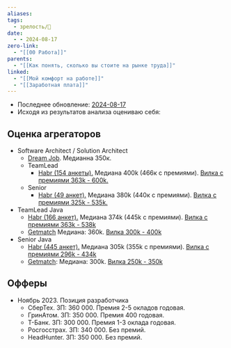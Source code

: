 ```yaml
---
aliases: 
tags:
  - зрелость/🌱
date:
  - - 2024-08-17
zero-link:
  - "[[00 Работа]]"
parents:
  - "[[Как понять, сколько вы стоите на рынке труда]]"
linked:
  - "[[Мой комфорт на работе]]"
  - "[[Заработная плата]]"
---
```

- Последнее обновление: [2024-08-17](2024-08-17)
- Исходя из результатов анализа оцениваю себя: 
## Оценка агрегаторов

- Software Architect / Solution Architect
	- [Dream Job](https://dreamjob.ru/salary/solution-architect). Медианна 350к.
	- TeamLead
		- [Habr (154 анкеты).](https://career.habr.com/salaries?qualification=Lead&spec_aliases%5B%5D=software_architect) Медиана 400k (466к с премиями). [Вилка с премиями 363k - 600k.](Pasted%20image%2020240817224430.png)
	- Senior
		- [Habr (49 анкет).](https://career.habr.com/salaries?qualification=Senior&spec_aliases%5B%5D=software_architect) Медиана 380k (440к c премиями). [Вилка с премиями 325k - 535k.](Pasted%20image%2020240817224500.png)
- TeamLead Java
	- [Habr (166 анкет).](https://career.habr.com/salaries?qualification=Lead&skills%5B%5D=java&spec_aliases%5B%5D=backend) Медиана 374k (445k с премиями). [Вилка с премиями 363k - 538k](Pasted%20image%2020240817224606.png)
	- [Getmatch](https://getmatch.ru/salaries/java_scala?se=lead) Медиана: 360k. [Вилка 300k - 400k](Pasted%20image%2020240817225154.png)
- Senior Java
	- [Habr (445 анкет).](https://career.habr.com/salaries?qualification=Senior&skills%5B%5D=java&spec_aliases%5B%5D=backend) Медиана 305k (355k с премиями). [Вилка с премиями 296k - 434k](Pasted%20image%2020240817224654.png)
	- [Getmatch](https://getmatch.ru/salaries/java_scala?se=senior): Медиана: 300k. [Вилка 250k - 350k](Pasted%20image%2020240817225238.png)

## Офферы
- Ноябрь 2023. Позиция разработчика
	- СберТех. ЗП: 360 000. Премия 2-5 окладов годовая.
	- ГринАтом. ЗП: 350 000. Премия 400 годовая.
	- Т-Банк. ЗП: 300 000. Премия 1-3 оклада годовая.
	- Росгосстрах. ЗП: 340 000. Без премий.
	- HeadHunter. ЗП: 350 000. Без премий.
